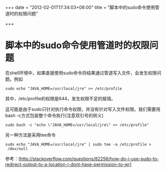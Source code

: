 +++
date = "2012-02-01T17:34:03+08:00"
title = "脚本中的sudo命令使用管道时的权限问题"

+++

# 脚本中的sudo命令使用管道时的权限问题

在shell环境中，如果直接使用sudo命令将结果通过管道写入文件，会发生权限问题。例如
```
sudo echo "JAVA_HOME=/usr/local/jre" >> /etc/profile
```
其中，/etc/profile的权限是644，发生权限不足的报错。

这可能是由于sudo只针对执行命令权限，并没有针对写入文件权限。我们需要用bash -c方式包装整个命令执行(注意双引号的转义)
```
sudo bash -c "echo \"JAVA_HOME=/usr/local/jre\" >> /etc/profile"
```
另一种方法是采用tee命令
```
sudo echo "JAVA_HOME=/usr/local/jre" | sudo tee -a /etc/profile >  /dev/null
```
参考：[http://stackoverflow.com/questions/82256/how-do-i-use-sudo-to-redirect-output-to-a-location-i-dont-have-permission-to-wr]
